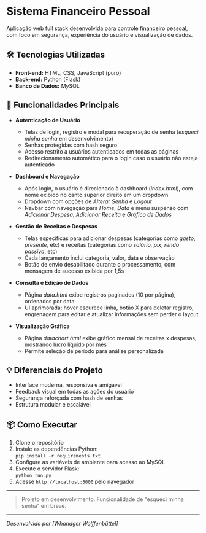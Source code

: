 # Sistema Financeiro Pessoal

Aplicação web full stack desenvolvida para controle financeiro pessoal, com foco em segurança, experiência do usuário e visualização de dados.

## 🛠️ Tecnologias Utilizadas

- **Front-end:** HTML, CSS, JavaScript (puro)
- **Back-end:** Python (Flask)
- **Banco de Dados:** MySQL

## 🚀 Funcionalidades Principais

- **Autenticação de Usuário**
  - Telas de login, registro e modal para recuperação de senha (*esqueci minha senha* em desenvolvimento)
  - Senhas protegidas com hash seguro
  - Acesso restrito a usuários autenticados em todas as páginas
  - Redirecionamento automático para o login caso o usuário não esteja autenticado

- **Dashboard e Navegação**
  - Após login, o usuário é direcionado à dashboard (*index.html*), com nome exibido no canto superior direito em um dropdown
  - Dropdown com opções de *Alterar Senha* e *Logout*
  - Navbar com navegação para *Home*, *Data* e menu suspenso com *Adicionar Despesa*, *Adicionar Receita* e *Gráfico de Dados*

- **Gestão de Receitas e Despesas**
  - Telas específicas para adicionar despesas (categorias como *gasto*, *presente*, etc) e receitas (categorias como *salário*, *pix*, *renda passiva*, etc)
  - Cada lançamento inclui categoria, valor, data e observação
  - Botão de envio desabilitado durante o processamento, com mensagem de sucesso exibida por 1,5s

- **Consulta e Edição de Dados**
  - Página *data.html* exibe registros paginados (10 por página), ordenados por data
  - UI aprimorada: hover escurece linha, botão X para deletar registro, engrenagem para editar e atualizar informações sem perder o layout

- **Visualização Gráfica**
  - Página *datachart.html* exibe gráfico mensal de receitas x despesas, mostrando lucro líquido por mês
  - Permite seleção de período para análise personalizada

## 💡 Diferenciais do Projeto

- Interface moderna, responsiva e amigável
- Feedback visual em todas as ações do usuário
- Segurança reforçada com hash de senhas
- Estrutura modular e escalável

## 📦 Como Executar

1. Clone o repositório
2. Instale as dependências Python:  
   `pip install -r requirements.txt`
3. Configure as variáveis de ambiente para acesso ao MySQL
4. Execute o servidor Flask:  
   `python run.py`
5. Acesse `http://localhost:5000` pelo navegador

---

> Projeto em desenvolvimento. Funcionalidade de "esqueci minha senha" em breve.

---

*Desenvolvido por [Whandger Wolffenbüttel]*
